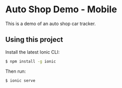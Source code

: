 Auto Shop Demo - Mobile
=====================

This is a demo of an auto shop car tracker. 

## Using this project

Install the latest Ionic CLI:

```bash
$ npm install -g ionic
```

Then run:

```bash
$ ionic serve
```